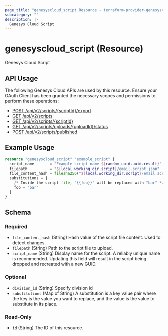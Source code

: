 ```yaml
---
page_title: "genesyscloud_script Resource - terraform-provider-genesyscloud"
subcategory: ""
description: |-
  Genesys Cloud Script
---
```

# genesyscloud_script (Resource)

Genesys Cloud Script

## API Usage
The following Genesys Cloud APIs are used by this resource. Ensure your OAuth Client has been granted the necessary scopes and permissions to perform these operations:

* [POST /api/v2/scripts/{scriptId}/export](https://developer.genesys.cloud/devapps/api-explorer#post-api-v2-scripts--scriptId--export)
* [GET /api/v2/scripts](https://developer.genesys.cloud/devapps/api-explorer#get-api-v2-scripts)
* [GET /api/v2/scripts/{scriptId}](https://developer.genesys.cloud/devapps/api-explorer#get-api-v2-scripts--scriptId-)
* [GET /api/v2/scripts/uploads/{uploadId}/status](https://developer.genesys.cloud/devapps/api-explorer#get-api-v2-scripts-uploads--uploadId--status)
* [POST /api/v2/scripts/published](https://developer.genesys.cloud/devapps/api-explorer#post-api-v2-scripts-published)

## Example Usage

```terraform
resource "genesyscloud_script" "example_script" {
  script_name       = "Example script name ${random_uuid.uuid.result}"
  filepath          = "${local.working_dir.script}/email.script.json"
  file_content_hash = filesha256("${local.working_dir.script}/email.script.json")
  substitutions = {
    /* Inside the script file, "{{foo}}" will be replaced with "bar" */
    foo = "bar"
  }
}
```

<!-- schema generated by tfplugindocs -->
## Schema

### Required

- `file_content_hash` (String) Hash value of the script file content. Used to detect changes.
- `filepath` (String) Path to the script file to upload.
- `script_name` (String) Display name for the script. A reliably unique name is recommended. Updating this field will result in the script being dropped and recreated with a new GUID.

### Optional

- `division_id` (String) Specify division id
- `substitutions` (Map of String) A substitution is a key value pair where the key is the value you want to replace, and the value is the value to substitute in its place.

### Read-Only

- `id` (String) The ID of this resource.

